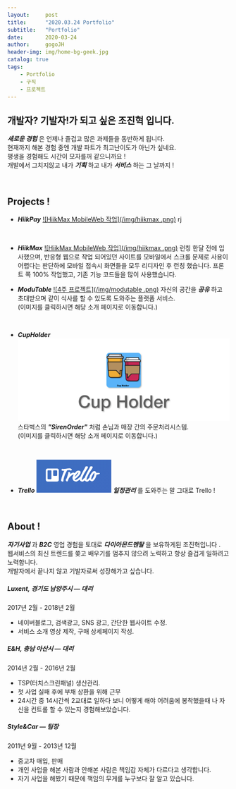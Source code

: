 ```yaml
---
layout:     post
title:      "2020.03.24 Portfolio"
subtitle:   "Portfolio"
date:       2020-03-24
author:     gogoJH
header-img: img/home-bg-geek.jpg
catalog: true
tags:
    - Portfolio
    - 구직
    - 프로젝트
---
```

## 개발자? 기발자!가 되고 싶은 조진혁 입니다.
***새로운 경험*** 은 언제나 즐겁고 많은 과제들을 동반하게 됩니다.<br>
현재까지 해본 경험 중엔 개발 파트가 최고난이도가 아닌가 싶네요.<br> 
평생을 경험해도 시간이 모자를꺼 같으니까요 !<br>
개발에서 그치지않고 내가 ***기획*** 하고 내가 ***서비스*** 하는 그 날까지 !

<br>

## Projects !
*  ***HiikPay***
	[![HiikMax MobileWeb 작업](/img/hiikmax .png)](https://hiikpay.net/intro "HiikPay 프로젝트 Click")
	rj
	 
	<br>
*  ***HiikMax***
	[![HiikMax MobileWeb 작업](/img/hiikmax .png)](https://hiikmax.com/trading/btchic "Hiikmax 프로젝트 Click!")
	런칭 한달 전에 입사했으며, 반응형 웹으로 작업 되어있던 사이트를 모바일에서
	스크롤 문제로 사용이 어렵다는 판단하에 모바일 접속시 화면들을 모두 리디자인
	후 런칭 했습니다. 프론트 쪽 100% 작업했고, 기존 기능 코드들을 많이 사용했습니다. 
	<br>
	
*  ***ModuTable***
	[![4주 프로젝트](/img/modutable .png)](https://gogojh.github.io/2019/06/25/4%EC%A3%BC-%ED%94%84%EB%A1%9C%EC%A0%9D%ED%8A%B8-%EC%86%8C%EA%B0%9C/ "4주 프로젝트 Click!")
	자신의 공간을 ***공유*** 하고 초대받으며 같이 식사를 할 수 있도록 
	도와주는 플랫폼 서비스.<br>
	(이미지를 클릭하시면 해당 소개 페이지로 이동합니다.)
	
	<br>

*  ***CupHolder***
	[![2주 프로젝트](/img/cupholder.png)](https://gogojh.github.io/2019/05/20/2%EC%A3%BC-%ED%94%84%EB%A1%9C%EC%A0%9D%ED%8A%B8-%EC%86%8C%EA%B0%9C/ "2주 프로젝트 Click!")
	스타벅스의 ***"SirenOrder"*** 처럼 손님과 매장 간의 주문처리시스템.<br>
	(이미지를 클릭하시면 해당 소개 페이지로 이동합니다.)
	
	<br>
	
*  ***Trello***
	[![ToyProject](/img/Trello.png)](https://gogojh.github.io/2019/11/25/Trello-%EC%86%8C%EA%B0%9C/ "Trello 프로젝트 Click!")
	***일정관리*** 를 도와주는 말 그대로 Trello !

<br>

## About !

***자기사업*** 과 ***B2C*** 영업 경험을 토대로 ***다이아몬드멘탈*** 을 보유하게된 조진혁입니다 .<br>
웹서비스의 최신 트렌드를 쫒고 배우기를 멈추지 않으려 노력하고
항상 즐겁게 일하려고 노력합니다.<br>
개발자에서 끝나지 않고 기발자로써 성장해가고 싶습니다. 

##### Luxent, 경기도 남양주시 — 대리
2017년 2월 - 2018년 2월
-   네이버블로그, 검색광고, SNS 광고, 간단한 웹사이트 수정.
-   서비스 소개 영상 제작, 구매 상세페이지 작성.
    
##### E&H, 충남 아산시 — 대리
2014년 2월 - 2016년 2월

-   TSP(터치스크린패널) 생산관리.
-   첫 사업 실패 후에 부채 상환을 위해 근무
-   24시간 중 14시간씩 2교대로 일하다 보니 어떻게 해야 어려움에 봉착했을때 나 자신을 컨트롤 할 수 있는지 경험해보았습니다.
    
##### Style&Car — 팀장
2011년 9월 - 2013년 12월
-   중고차 매입, 판매
-   개인 사업을 해본 사람과 안해본 사람은 책임감 자체가 다르다고 생각합니다.
-   자기 사업을 해봤기 때문에 책임의 무게를 누구보다 잘 알고 있습니다.
<!--stackedit_data:
eyJoaXN0b3J5IjpbMTE5MjY4NzAzN119
-->